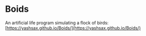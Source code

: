 # Boids 

An artificial life program simulating a flock of birds: [https://yashsax.github.io/Boids/](https://yashsax.github.io/Boids/)
